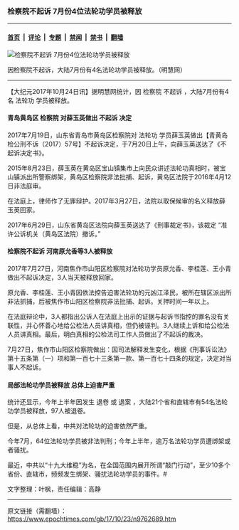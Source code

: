 ### 检察院不起诉 7月份4位法轮功学员被释放

---

#### [首页](../../../..?n9762689) &nbsp;|&nbsp; [评论](../../../../../epoch-comment?n9762689) &nbsp;|&nbsp; [专题](../../../../../epoch-special?n9762689) &nbsp;|&nbsp; [禁闻](../../../../../epoch-news?n9762689) &nbsp;|&nbsp; [禁书](../../../../../books?n9762689) &nbsp;|&nbsp; [翻墙](https://github.com/gfw-breaker/nogfw/blob/master/README.md?n9762689)


<div><img alt="检察院不起诉 7月份4位法轮功学员被释放" class="attachment-djy_600_400 size-djy_600_400 wp-post-image" src="https://i.epochtimes.com/assets/uploads/2017/10/a-9-560x400.jpg"/>
<div class="caption">
 <p>
  因检察院不起诉，大陆7月份有4名法轮功学员被释放。（明慧网）
 </p>
</div></div><hr/><div class="post_content" id="artbody" itemprop="articleBody">
 <!-- article content begin -->
 <p>
  【大纪元2017年10月24日讯】据明慧网统计，因
  <ok href="https://www.epochtimes.com/gb/tag/%E6%A3%80%E5%AF%9F%E9%99%A2.html">
   检察院
  </ok>
  <ok href="https://www.epochtimes.com/gb/tag/%E4%B8%8D%E8%B5%B7%E8%AF%89.html">
   不起诉
  </ok>
  ，大陆7月份有4名
  <ok href="https://www.epochtimes.com/gb/tag/%E6%B3%95%E8%BD%AE%E5%8A%9F.html">
   法轮功
  </ok>
  学员被释放。
 </p>
 <h4>
  青岛黄岛区
  <ok href="https://www.epochtimes.com/gb/tag/%E6%A3%80%E5%AF%9F%E9%99%A2.html">
   检察院
  </ok>
  对薛玉英做出
  <ok href="https://www.epochtimes.com/gb/tag/%E4%B8%8D%E8%B5%B7%E8%AF%89.html">
   不起诉
  </ok>
  决定
 </h4>
 <p>
  2017年7月19日，山东省青岛市黄岛区检察院对
  <ok href="https://www.epochtimes.com/gb/tag/%E6%B3%95%E8%BD%AE%E5%8A%9F.html">
   法轮功
  </ok>
  学员薛玉英做出【青黄岛检公刑不诉（2017）57号】不起诉决定，于7月20日上午，向薛玉英送达了《不起诉决定书》。
 </p>
 <p>
  2015年8月23日，薛玉英在黄岛区宝山镇集市上向民众讲述法轮功真相时，被宝山镇派出所警察绑架，黄岛区检察院非法批捕、起诉，黄岛区法院于2016年4月12日非法庭审。
 </p>
 <p>
  在法庭上，律师作了无罪辩护。2017年3月27日，法院以取保候审的名义释放薛玉英回家。
 </p>
 <p>
  2017年6月29日，山东省黄岛区法院向薛玉英送达了《刑事裁定书》，该裁定 “准许公诉机关（黄岛区法院）撤诉。”
 </p>
 <h4>
  检察院不起诉 河南原允香等3人被释放
 </h4>
 <p>
  2017年7月27日，河南焦作市山阳区检察院对法轮功学员原允香、李桂莲、王小青做出不起诉决定，3人当天被释放回家。
 </p>
 <p>
  原允香、李桂莲、王小青因依法控告迫害法轮功的元凶江泽民，被所在辖区派出所非法抓捕，后被焦作市山阳区检察院非法批捕、起诉。关押时间一年以上。
 </p>
 <p>
  在法庭辩论中，3人都指出公诉人在法庭上出示的证据与起诉书指控的罪名没有关联性，并心怀善心地给公检法人员讲真相，但仍被诬判。3人继续上诉和给公检法人员讲真相。最后，明白真相的公检法司工作人员做出了不起诉的裁决。
 </p>
 <p>
  7月27日，焦作市山阳区检察院做出：因司法解释发生变化，根据《刑事诉讼法》第十五条第（一）项和第一百七十三条第一款、第一百七十四条的规定，决定对当事人不起诉。
 </p>
 <h4>
  局部法轮功学员被释放 总体上迫害严重
 </h4>
 <p>
  统计还显示，今年上半年因发生
  <ok href="https://www.epochtimes.com/gb/tag/%E9%80%80%E5%8D%B7.html">
   退卷
  </ok>
  或
  <ok href="https://www.epochtimes.com/gb/tag/%E9%80%80%E6%A1%88.html">
   退案
  </ok>
  ，大陆21个省和直辖市有54名法轮功学员被释放，97人被退卷。
 </p>
 <p>
  但是，从总体上看，中共对法轮功的迫害依然严重。
 </p>
 <p>
  今年7月，64位法轮功学员被非法判刑；今年上半年，逾万名法轮功学员遭绑架或者骚扰。
 </p>
 <p>
  最近，中共以“十九大维稳”为名，在全国范围内展开所谓“敲门行动”，至少10多个省份、直辖市，频频发生绑架、骚扰法轮功学员的事件。#
 </p>
 <p>
  文字整理：叶枫，责任编辑：高静
 </p>
 <!-- article content end -->
 <div id="below_article_ad">
 </div>
</div>


---

原文链接（需翻墙）：https://www.epochtimes.com/gb/17/10/23/n9762689.htm